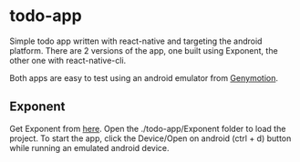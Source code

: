 # todo-app

Simple todo app written with react-native and targeting the android platform.
There are 2 versions of the app, one built using Exponent,
the other one with react-native-cli.

Both apps are easy to test using an android emulator from [Genymotion](https://www.genymotion.com/).

## Exponent

Get Exponent from [here](https://getexponent.com/).
Open the ./todo-app/Exponent folder to load the project.
To start the app, click the Device/Open on android (ctrl + d) button
while running an emulated android device.
